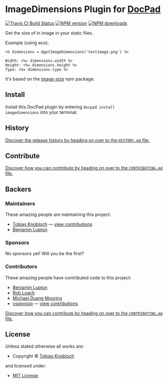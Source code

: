 # ImageDimensions Plugin for [DocPad](http://docpad.org)

<!-- BADGES/ -->

<span class="badge-travisci"><a href="http://travis-ci.org/knoblochtobias/docpad-plugin-imagedimensions" title="Check this project's build status on TravisCI"><img src="https://img.shields.io/travis/knoblochtobias/docpad-plugin-imagedimensions/master.svg" alt="Travis CI Build Status" /></a></span>
<span class="badge-npmversion"><a href="https://npmjs.org/package/docpad-plugin-imagedimensions" title="View this project on NPM"><img src="https://img.shields.io/npm/v/docpad-plugin-imagedimensions.svg" alt="NPM version" /></a></span>
<span class="badge-npmdownloads"><a href="https://npmjs.org/package/docpad-plugin-imagedimensions" title="View this project on NPM"><img src="https://img.shields.io/npm/dm/docpad-plugin-imagedimensions.svg" alt="NPM downloads" /></a></span>

<!-- /BADGES -->

Get the size of in image in your static files.

Example (using eco):

```
<% dimensions = @getImageDimensions('testimage.png') %>

Width: <%= dimensions.width %>
Height: <%= dimensions.height %>
Type: <%= dimensions.type %>
```

It's based on the [image-size](https://www.npmjs.com/package/image-size) npm package.

<!-- INSTALL/ -->

<h2>Install</h2>

Install this DocPad plugin by entering <code>docpad install imagedimensions</code> into your terminal.

<!-- /INSTALL -->


<!-- HISTORY/ -->

<h2>History</h2>

<a href="https://github.com/knoblochtobias/docpad-plugin-imagedimensions/blob/master/HISTORY.md#files">Discover the release history by heading on over to the <code>HISTORY.md</code> file.</a>

<!-- /HISTORY -->


<!-- CONTRIBUTE/ -->

<h2>Contribute</h2>

<a href="https://github.com/knoblochtobias/docpad-plugin-imagedimensions/blob/master/CONTRIBUTING.md#files">Discover how you can contribute by heading on over to the <code>CONTRIBUTING.md</code> file.</a>

<!-- /CONTRIBUTE -->


<!-- BACKERS/ -->

<h2>Backers</h2>

<h3>Maintainers</h3>

These amazing people are maintaining this project:

<ul><li><a href="https://github.com/knoblochtobias">Tobias Knobloch</a> — <a href="https://github.com/knoblochtobias/docpad-plugin-imagedimensions/commits?author=knoblochtobias" title="View the GitHub contributions of Tobias Knobloch on repository knoblochtobias/docpad-plugin-imagedimensions">view contributions</a></li>
<li><a href="http://balupton.com">Benjamin Lupton</a></li></ul>

<h3>Sponsors</h3>

No sponsors yet! Will you be the first?



<h3>Contributors</h3>

These amazing people have contributed code to this project:

<ul><li><a href="http://balupton.com">Benjamin Lupton</a></li>
<li><a href="http://robloach.net">Rob Loach</a></li>
<li><a href="http://mdm.cc">Michael Duane Mooring</a></li>
<li><a href="https://github.com/vsopvsop">vsopvsop</a> — <a href="https://github.com/knoblochtobias/docpad-plugin-imagedimensions/commits?author=vsopvsop" title="View the GitHub contributions of vsopvsop on repository knoblochtobias/docpad-plugin-imagedimensions">view contributions</a></li></ul>

<a href="https://github.com/knoblochtobias/docpad-plugin-imagedimensions/blob/master/CONTRIBUTING.md#files">Discover how you can contribute by heading on over to the <code>CONTRIBUTING.md</code> file.</a>

<!-- /BACKERS -->


<!-- LICENSE/ -->

<h2>License</h2>

Unless stated otherwise all works are:

<ul><li>Copyright &copy; <a href="https://github.com/knoblochtobias">Tobias Knobloch</a></li></ul>

and licensed under:

<ul><li><a href="http://spdx.org/licenses/MIT.html">MIT License</a></li></ul>

<!-- /LICENSE -->
